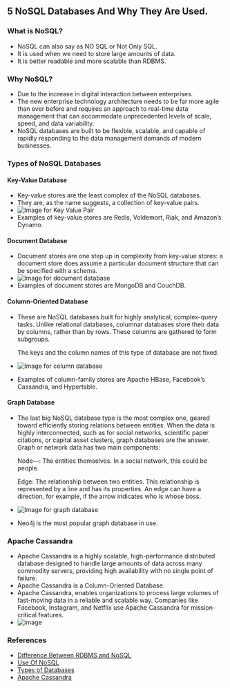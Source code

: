 ## 5 NoSQL Databases And Why They Are Used.

### What is NoSQL?
* NoSQL can also say as NO SQL or Not Only SQL.
* It is used when we need to store large amounts of data.
* It is better readable and more scalable than RDBMS.

### Why NoSQL?
* Due to the increase in digital interaction between enterprises.
* The new enterprise technology architecture needs to be far more agile than ever before and requires an approach to real-time data management that can accommodate unprecedented levels of scale, speed, and data variability.
* NoSQL databases are built to be flexible, scalable, and capable of rapidly responding to the data management demands of modern businesses. 

### Types of NoSQL Databases

#### Key-Value Database
* Key-value stores are the least complex of the NoSQL databases.
* They are, as the name suggests, a collection of key-value pairs.
* ![Image for Key Value Pair](https://user-images.githubusercontent.com/95225089/183360583-a408d21c-83c4-4d81-bcb6-862366d1c38c.png)
* Examples of key-value stores are Redis, Voldemort, Riak, and Amazon’s Dynamo.

#### Document Database
* Document stores are one step up in complexity from key-value stores: a document store does assume a particular document structure that can be specified with a schema.
* ![Image for document database](https://miro.medium.com/v2/resize:fit:720/format:webp/1*vhKORnX6ZQ5HNUaeqxbQGg.png)
* Examples of document stores are MongoDB and CouchDB.

#### Column-Oriented Database
* These are NoSQL databases built for highly analytical, complex-query tasks. Unlike relational databases, columnar databases store their data by           columns, rather than by rows. These columns are gathered to form subgroups.

    The keys and the column names of this type of database are not fixed.
* ![Image for column database](https://assets-global.website-files.com/620d42e86cb8ec4d0839e59d/6230f60beb40de5402e42afd_61c9dc6201b6e4d8debe7976_Columnar-Database-Diagram.png)
* Examples of column-family stores are Apache HBase, Facebook’s Cassandra, and Hypertable.

#### Graph Database
* The last big NoSQL database type is the most complex one, geared toward efficiently storing relations between entities. When the data is highly interconnected, such as for social networks, scientific paper citations, or capital asset clusters, graph databases are the answer. Graph or network data has two main components:

    Node—: The entities themselves. In a social network, this could be people.

    Edge: The relationship between two entities. This relationship is represented by a line and has its properties. An edge can have a direction, for             example, if the arrow indicates who is whose boss. 
 * ![Image for graph database](https://phoenixnap.com/kb/wp-content/uploads/2021/04/Graph-of-phoenixNap-network-locations.png)
 * Neo4j is the most popular graph database in use.
 ### Apache Cassandra
 * Apache Cassandra is a highly scalable, high-performance distributed database designed to handle large amounts of data across many commodity servers,      providing high availability with no single point of failure.
 * Apache Cassandra is a Column-Oriented Database.
 * Apache Cassandra, enables organizations to process large volumes of fast-moving data in a reliable and scalable way. Companies like            Facebook, Instagram, and Netflix use Apache Cassandra for mission-critical features.
 * ![image](https://www.hostinger.com/tutorials/wp-content/uploads/sites/2/2023/01/how-does-cassandra-work.webp?_gl=1*1oih0mu*_ga*NTM5NDg1NTcwLjE2ODk0ODYxNjM.*_ga_73N1QWLEMH*MTY4OTQ4NjE2Mi4xLjEuMTY4OTQ4NjE2Mi42MC4wLjA.&_ga=2.222404383.521560767.1689486166-539485570.1689486163)
  
### References
* [Difference Between RDBMS and NoSQL](https://www.geeksforgeeks.org/difference-between-relational-database-and-nosql/)
* [Use Of NoSQL](https://www.couchbase.com/resources/why-nosql)
* [Types of Databases](https://dzone.com/articles/nosql-database-types-1)
* [Apache Cassandra](https://www.tutorialspoint.com/cassandra/cassandra_introduction.htm)

